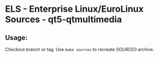 # ELS - Enterprise Linux/EuroLinux Sources - qt5-qtmultimedia
 
## Usage:
  Checkout branch or tag. Use `make sources` to recreate  SOURCE0 archive.
